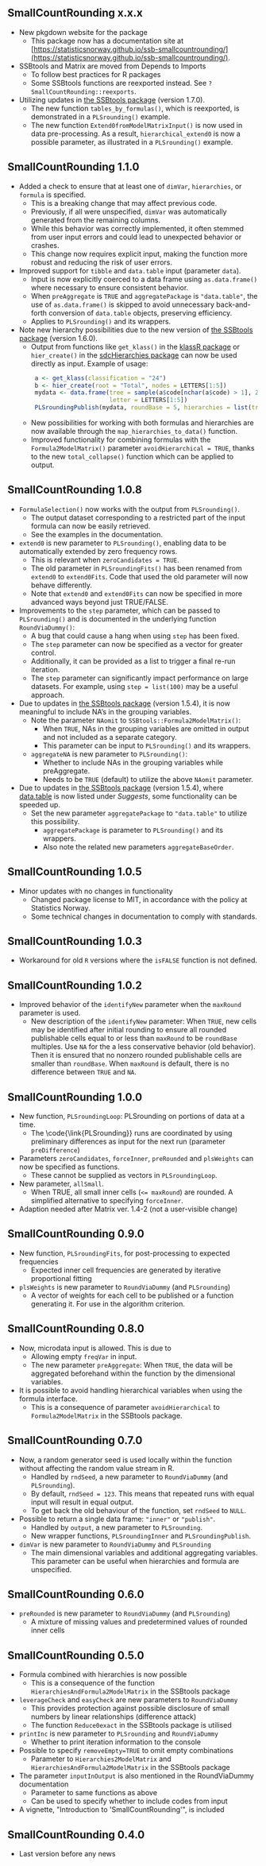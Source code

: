 ## SmallCountRounding	x.x.x
* New pkgdown website for the package  
  - This package now has a documentation site at [https://statisticsnorway.github.io/ssb-smallcountrounding/](https://statisticsnorway.github.io/ssb-smallcountrounding/).
* SSBtools and Matrix are moved from Depends to Imports
  - To follow best practices for R packages
  - Some SSBtools functions are reexported instead. See `?SmallCountRounding::reexports`.
* Utilizing updates in [the SSBtools package](https://CRAN.R-project.org/package=SSBtools) (version 1.7.0).
  - The new function `tables_by_formulas()`, which is reexported,  is demonstrated in a `PLSrounding()` example.
  - The new function `Extend0fromModelMatrixInput()` is now used in data pre-processing.
    As a result, `hierarchical_extend0` is now a possible parameter, as illustrated in a `PLSrounding()` example. 


## SmallCountRounding	1.1.0
* Added a check to ensure that at least one of `dimVar`, `hierarchies`, or `formula` is specified.
  - This is a breaking change that may affect previous code.
  - Previously, if all were unspecified, `dimVar` was automatically generated from the remaining columns.
  - While this behavior was correctly implemented, it often stemmed from user input errors and could lead to unexpected behavior or crashes.
  - This change now requires explicit input, making the function more robust and reducing the risk of user errors.
* Improved support for `tibble` and `data.table` input (parameter `data`).
  - Input is now explicitly coerced to a data frame using `as.data.frame()` where necessary to ensure consistent behavior.
  - When `preAggregate` is `TRUE` and `aggregatePackage` is `"data.table"`, the use of `as.data.frame()` is skipped to avoid unnecessary back-and-forth conversion of `data.table` objects, preserving efficiency. 
  - Applies to `PLSrounding()` and its wrappers.
* Note new hierarchy possibilities due to the new version of 
     [the SSBtools package](https://CRAN.R-project.org/package=SSBtools) (version 1.6.0).
  -  Output from functions like `get_klass()` in the 
      [klassR package](https://cran.r-project.org/package=klassR) 
      or `hier_create()` in the 
      [sdcHierarchies package](https://cran.r-project.org/package=sdcHierarchies) 
      can now be used directly as input. Example of usage:
     ```r
      a <- get_klass(classification = "24")
      b <- hier_create(root = "Total", nodes = LETTERS[1:5])
      mydata <- data.frame(tree = sample(a$code[nchar(a$code) > 1], 200, replace = TRUE), 
                           letter = LETTERS[1:5])
      PLSroundingPublish(mydata, roundBase = 5, hierarchies = list(tree = a, letter = b)) 
     ```
  - New possibilities for working with both formulas and hierarchies are now available through the `map_hierarchies_to_data()` function. 
  - Improved functionality for combining formulas with the `Formula2ModelMatrix()` parameter `avoidHierarchical = TRUE`, 
    thanks to the new `total_collapse()` function which can be applied to output.

## SmallCountRounding	1.0.8
* `FormulaSelection()` now works with the output from `PLSrounding()`.
  - The output dataset corresponding to a restricted part of the input formula can now be easily retrieved.
  - See the examples in the documentation.
* `extend0`  is new parameter to `PLSrounding()`, enabling data to be automatically extended by zero frequency rows.
  - This is relevant when `zeroCandidates = TRUE`.
  - The old parameter in `PLSroundingFits()` has been renamed from `extend0` to `extend0Fits`. Code that used the old parameter will now behave differently.
  - Note that `extend0` and `extend0Fits` can now be specified in more advanced ways beyond just TRUE/FALSE.
* Improvements to the `step` parameter, which can be passed to `PLSrounding()` and is documented in the underlying function `RoundViaDummy()`:
  - A bug that could cause a hang when using `step` has been fixed.
  - The `step` parameter can now be specified as a vector for greater control.
  - Additionally, it can be provided as a list to trigger a final re-run iteration.
  - The `step` parameter can significantly impact performance on large datasets. For example, using `step = list(100)` may be a useful approach.
* Due to updates in [the SSBtools package](https://CRAN.R-project.org/package=SSBtools) (version 1.5.4), 
  it is now meaningful to include NA’s in the grouping variables. 
  - Note the parameter `NAomit` to `SSBtools::Formula2ModelMatrix()`: 
    * When `TRUE`, NAs in the grouping variables are omitted in output and not included as a separate category.
    * This parameter can be input to `PLSrounding()` and its wrappers.
  - `aggregateNA` is new parameter to `PLSrounding()`:
    * Whether to include NAs in the grouping variables while preAggregate.
    * Needs to be `TRUE` (default) to utilize the above `NAomit` parameter.
* Due to updates in [the SSBtools package](https://CRAN.R-project.org/package=SSBtools) (version 1.5.4), 
  where [data.table](https://cran.r-project.org/package=data.table) is now listed under *Suggests*, 
  some functionality can be speeded up. 
  - Set the new parameter `aggregatePackage` to  `"data.table"` to utilize this possibility.
    * `aggregatePackage` is parameter to `PLSrounding()` and its wrappers.
    * Also note the related new parameters `aggregateBaseOrder`. 



## SmallCountRounding	1.0.5
* Minor updates with no changes in functionality
  - Changed package license to MIT, in accordance with the policy at Statistics Norway.
  - Some technical changes in documentation to comply with standards.


## SmallCountRounding	1.0.3
* Workaround for old `R` versions where the `isFALSE` function is not defined.


## SmallCountRounding	1.0.2
* Improved behavior of the `identifyNew` parameter when the `maxRound` parameter is used. 
  - New description of the `identifyNew` parameter: 
                     When `TRUE`, new cells may be identified after initial rounding to ensure all rounded publishable 
                     cells equal to or less than `maxRound` to be `roundBase` multiples. Use `NA` for the a less conservative 
                     behavior (old behavior). Then it is ensured that no nonzero rounded publishable cells are smaller 
                     than `roundBase`. When `maxRound` is default, there is no difference between `TRUE` and `NA`.


## SmallCountRounding	1.0.0
* New function, `PLSroundingLoop`: PLSrounding on portions of data at a time.
  - The \code{\link{PLSrounding}} runs are coordinated by using preliminary differences as input for the next run (parameter `preDifference`)
* Parameters `zeroCandidates`, `forceInner`,  `preRounded` and `plsWeights` can now be specified as functions.
  - These cannot be supplied as vectors in `PLSroundingLoop`.
* New parameter, `allSmall`.
  - When TRUE, all small inner cells (`<= maxRound`) are rounded. A simplified alternative to specifying `forceInner`.
* Adaption needed after Matrix ver. 1.4-2 (not a user-visible change)

## SmallCountRounding	0.9.0
* New function, `PLSroundingFits`, for post-processing to expected frequencies
  - Expected inner cell frequencies are generated by iterative proportional fitting
* `plsWeights`	is new parameter to `RoundViaDummy` (and `PLSrounding`)
  - A vector of weights for each cell to be published or a function generating it. For use in the algorithm criterion. 


## SmallCountRounding	0.8.0
* Now, microdata input is allowed. This is due to
  - Allowing empty `freqVar` in input.
  - The new parameter `preAggregate`: When `TRUE`, the data will be aggregated beforehand within the function by the dimensional variables.
* It is possible to avoid handling hierarchical variables when using the formula interface.
  - This is a consequence of parameter `avoidHierarchical` to `Formula2ModelMatrix` in the SSBtools package.


## SmallCountRounding	0.7.0
* Now, a random generator seed is used locally within the function without affecting the random value stream in R.
  - Handled by `rndSeed`, a new parameter to `RoundViaDummy` (and `PLSrounding`). 
  - By default, `rndSeed = 123`. This means that repeated runs with equal input will result in equal output. 
  - To get back the old behaviour of the function, set `rndSeed` to `NULL`.
* Possible to return a single data frame: `"inner"` or `"publish"`.
  - Handled by `output`, a new parameter to `PLSrounding`. 
  - New wrapper functions, `PLSroundingInner` and  `PLSroundingPublish`.
* `dimVar`	is new parameter to `RoundViaDummy` and `PLSrounding`
  - The main dimensional variables and additional aggregating variables. This parameter can be  useful when hierarchies and formula are unspecified. 


## SmallCountRounding	0.6.0
* `preRounded`	is new parameter to `RoundViaDummy` (and `PLSrounding`)
  - A mixture of missing values and predetermined values of rounded inner cells


## SmallCountRounding	0.5.0

* Formula combined with hierarchies is now possible
  - This is a consequence of the function `HierarchiesAndFormula2ModelMatrix` in the SSBtools package
* `leverageCheck` and `easyCheck` are new parameters to `RoundViaDummy`
  - This provides protection against possible disclosure of small numbers by linear relationships (difference attack)
  - The function `Reduce0exact` in the SSBtools package is utilised
* `printInc` is new parameter to `PLSrounding` and `RoundViaDummy`
  - Whether to print iteration information to the console
* Possible to specify `removeEmpty=TRUE` to omit empty combinations
  -  Parameter to `Hierarchies2ModelMatrix` and `HierarchiesAndFormula2ModelMatrix` in the SSBtools package
* The parameter `inputInOutput` is also mentioned in the RoundViaDummy documentation 
  -  Parameter to same functions as above
  -  Can be used to specify whether to include codes from input
* A vignette, "Introduction to 'SmallCountRounding'", is included  

  
## SmallCountRounding	0.4.0

* Last version before any news
